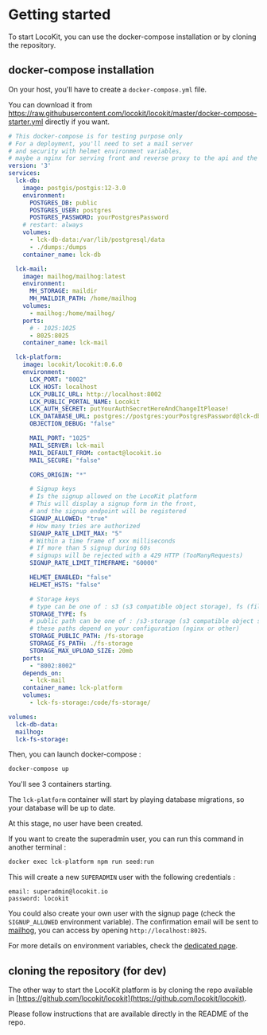 # Getting started

To start LocoKit, you can use the docker-compose installation
or by cloning the repository.

## docker-compose installation

On your host, you'll have to create a `docker-compose.yml` file.

You can download it from 
https://raw.githubusercontent.com/locokit/locokit/master/docker-compose-starter.yml
directly if you want.

```yaml
# This docker-compose is for testing purpose only
# For a deployment, you'll need to set a mail server
# and security with helmet environment variables,
# maybe a nginx for serving front and reverse proxy to the api and the file storage.
version: '3'
services:
  lck-db:
    image: postgis/postgis:12-3.0
    environment:
      POSTGRES_DB: public
      POSTGRES_USER: postgres
      POSTGRES_PASSWORD: yourPostgresPassword
    # restart: always
    volumes:
      - lck-db-data:/var/lib/postgresql/data
      - ./dumps:/dumps
    container_name: lck-db

  lck-mail:
    image: mailhog/mailhog:latest
    environment:
      MH_STORAGE: maildir
      MH_MAILDIR_PATH: /home/mailhog
    volumes:
      - mailhog:/home/mailhog/
    ports:
      # - 1025:1025
      - 8025:8025
    container_name: lck-mail

  lck-platform:
    image: locokit/locokit:0.6.0
    environment:
      LCK_PORT: "8002"
      LCK_HOST: localhost
      LCK_PUBLIC_URL: http://localhost:8002
      LCK_PUBLIC_PORTAL_NAME: Locokit
      LCK_AUTH_SECRET: putYourAuthSecretHereAndChangeItPlease!
      LCK_DATABASE_URL: postgres://postgres:yourPostgresPassword@lck-db:5432/public
      OBJECTION_DEBUG: "false"

      MAIL_PORT: "1025"
      MAIL_SERVER: lck-mail
      MAIL_DEFAULT_FROM: contact@locokit.io
      MAIL_SECURE: "false"

      CORS_ORIGIN: "*"

      # Signup keys
      # Is the signup allowed on the LocoKit platform
      # This will display a signup form in the front,
      # and the signup endpoint will be registered
      SIGNUP_ALLOWED: "true"
      # How many tries are authorized
      SIGNUP_RATE_LIMIT_MAX: "5"
      # Within a time frame of xxx milliseconds
      # If more than 5 signup during 60s
      # signups will be rejected with a 429 HTTP (TooManyRequests)
      SIGNUP_RATE_LIMIT_TIMEFRAME: "60000"

      HELMET_ENABLED: "false"
      HELMET_HSTS: "false"

      # Storage keys
      # type can be one of : s3 (s3 compatible object storage), fs (file system)
      STORAGE_TYPE: fs
      # public path can be one of : /s3-storage (s3 compatible object storage), /fs-storage (file system)
      # these paths depend on your configuration (nginx or other)
      STORAGE_PUBLIC_PATH: /fs-storage
      STORAGE_FS_PATH: ./fs-storage
      STORAGE_MAX_UPLOAD_SIZE: 20mb
    ports:
      - "8002:8002"
    depends_on:
      - lck-mail
    container_name: lck-platform
    volumes:
      - lck-fs-storage:/code/fs-storage/

volumes:
  lck-db-data:
  mailhog:
  lck-fs-storage:
```

Then, you can launch docker-compose :

```bash
docker-compose up
```

You'll see 3 containers starting.

The `lck-platform` container will start by playing database migrations,
so your database will be up to date.

At this stage, no user have been created.

If you want to create the superadmin user,
you can run this command in another terminal :

```bash
docker exec lck-platform npm run seed:run
```

This will create a new `SUPERADMIN` user with the following credentials :

```
email: superadmin@locokit.io
password: locokit
```

You could also create your own user with the signup page
(check the `SIGNUP_ALLOWED` environment variable).
The confirmation email will be sent to [mailhog](https://github.com/mailhog/MailHog),
you can access by opening `http://localhost:8025`.

For more details on environment variables,
check the [dedicated page](advanced/env-vars.html).

## cloning the repository (for dev)

The other way to start the LocoKit platform is by cloning the repo 
available in [https://github.com/locokit/locokit](https://github.com/locokit/locokit).

Please follow instructions that are available directly in the README of the repo.
